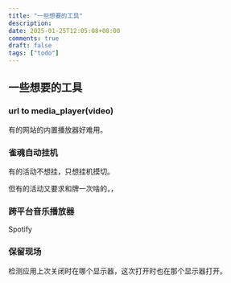 ```yaml
---
title: "一些想要的工具"
description: 
date: 2025-01-25T12:05:08+08:00
comments: true
draft: false
tags: ["todo"]
---
```

## 一些想要的工具

### url to media_player(video)
有的网站的内置播放器好难用。

### 雀魂自动挂机
有的活动不想挂，只想挂机摸切。

但有的活动又要求和牌一次啥的，，

### 跨平台音乐播放器
Spotify

### 保留现场
检测应用上次关闭时在哪个显示器，这次打开时也在那个显示器打开。